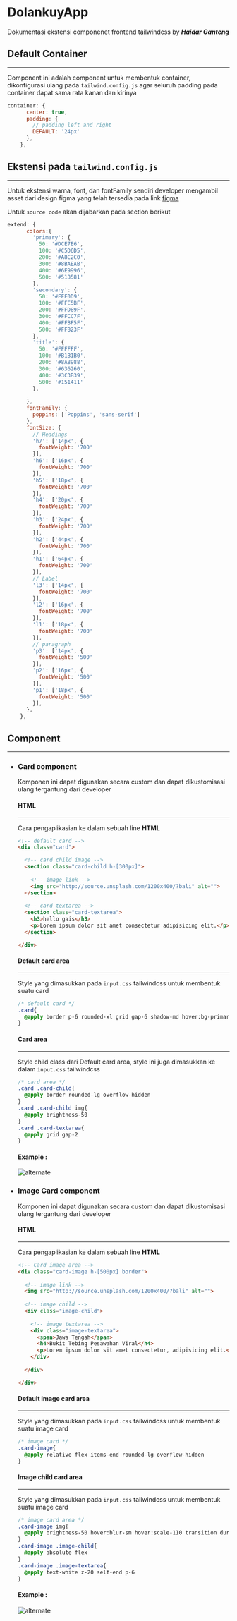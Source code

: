 # DolankuyApp

Dokumentasi ekstensi componenet frontend tailwindcss by _**Haidar Ganteng**_

## Default Container
---
Component ini adalah component untuk membentuk container, dikonfigurasi ulang pada `tailwind.config.js` agar seluruh padding pada container dapat sama rata kanan dan kirinya

```javascript
container: {
      center: true,
      padding: {
        // padding left and right
        DEFAULT: '24px'
      },
    },
```
## Ekstensi pada `tailwind.config.js`
---
Untuk ekstensi warna, font, dan fontFamily sendiri developer mengambil asset dari design figma yang telah tersedia pada link [figma](https://www.figma.com/file/AEf35pFVkZQqTwahKOIXjt/Website-Tourism-PPL?node-id=126%3A1175)

Untuk `source code` akan dijabarkan pada section berikut
```javascript
extend: {
      colors:{
        'primary': {
          50: '#DCE7E6',
          100: '#C5D6D5',
          200: '#A8C2C0',
          300: '#8BAEAB',
          400: '#6E9996',
          500: '#518581'
        },
        'secondary': {
          50: '#FFF0D9',
          100: '#FFE5BF',
          200: '#FFD89F',
          300: '#FFCC7F',
          400: '#FFBF5F',
          500: '#FFB23F'
        },
        'title': {
          50: '#FFFFFF',
          100: '#B1B1B0',
          200: '#8A8988',
          300: '#636260',
          400: '#3C3B39',
          500: '#151411'
        },
        
      },
      fontFamily: {
        poppins: ['Poppins', 'sans-serif']
      },
      fontSize: {
        // Headings
        'h7': ['14px', {
          fontWeight: '700'
        }],
        'h6': ['16px', {
          fontWeight: '700'
        }],
        'h5': ['18px', {
          fontWeight: '700'
        }],
        'h4': ['20px', {
          fontWeight: '700'
        }],
        'h3': ['24px', {
          fontWeight: '700'
        }],
        'h2': ['44px', {
          fontWeight: '700'
        }],
        'h1': ['64px', {
          fontWeight: '700'
        }],
        // Label
        'l3': ['14px', {
          fontWeight: '700'
        }],
        'l2': ['16px', {
          fontWeight: '700'
        }],
        'l1': ['18px', {
          fontWeight: '700'
        }],
        // paragraph
        'p3': ['14px', {
          fontWeight: '500'
        }],
        'p2': ['16px', {
          fontWeight: '500'
        }],
        'p1': ['18px', {
          fontWeight: '500'
        }],
      },
    },
```

## Component
---
- ### Card component
  
  Komponen ini dapat digunakan secara custom dan dapat dikustomisasi ulang tergantung dari developer
  
  #### HTML
  ---
    Cara pengaplikasian ke dalam sebuah line **HTML**
    ```html
    <!-- default card -->
    <div class="card">

      <!-- card child image -->
      <section class="card-child h-[300px]">
        
        <!-- image link -->
        <img src="http://source.unsplash.com/1200x400/?bali" alt="">
      </section>
      
      <!-- card textarea -->
      <section class="card-textarea">
        <h3>hello gais</h3>
        <p>Lorem ipsum dolor sit amet consectetur adipisicing elit.</p>
      </section>
    
    </div>
    ```
  #### Default card area
  ---
  Style yang dimasukkan pada `input.css` tailwindcss untuk membentuk suatu card
    ```css
    /* default card */
    .card{
      @apply border p-6 rounded-xl grid gap-6 shadow-md hover:bg-primary-500 hover:text-white transition duration-300 ease-in-out
    }
    ```
  
  #### Card area
  ---
  Style child class dari Default card area, style ini juga dimasukkan ke dalam `input.css` tailwindcss
    ```css
    /* card area */
    .card .card-child{
      @apply border rounded-lg overflow-hidden
    }
    .card .card-child img{
      @apply brightness-50
    }
    .card .card-textarea{
      @apply grid gap-2
    }
    ```
  #### Example :
  ![alternate](/documentation/card.png)
- ### Image Card component
  Komponen ini dapat digunakan secara custom dan dapat dikustomisasi ulang tergantung dari developer

  #### HTML
  ---
  Cara pengaplikasian ke dalam sebuah line **HTML**
    ```html
    <!-- Card image area -->
    <div class="card-image h-[500px] border">
      
      <!-- image link -->
      <img src="http://source.unsplash.com/1200x400/?bali" alt="">
      
      <!-- image child -->
      <div class="image-child">
        
        <!-- image textarea -->
        <div class="image-textarea">
          <span>Jawa Tengah</span>
          <h4>Bukit Tebing Pesawahan Viral</h4>
          <p>Lorem ipsum dolor sit amet consectetur, adipisicing elit.</p>
        </div>
      
      </div>
    
    </div>
    ```
  #### Default image card area
  ---
  Style yang dimasukkan pada `input.css` tailwindcss untuk membentuk suatu image card
    ```css
    /* image card */
    .card-image{
      @apply relative flex items-end rounded-lg overflow-hidden
    }
    ```
  #### Image child card area
  ---
  Style yang dimasukkan pada `input.css` tailwindcss untuk membentuk suatu image card
    ```css
    /* image card area */
    .card-image img{
      @apply brightness-50 hover:blur-sm hover:scale-110 transition duration-300 ease-in-out
    }
    .card-image .image-child{
      @apply absolute flex
    }
    .card-image .image-textarea{
      @apply text-white z-20 self-end p-6
    }
    ```
  #### Example :
  ![alternate](/documentation/image-card.png)